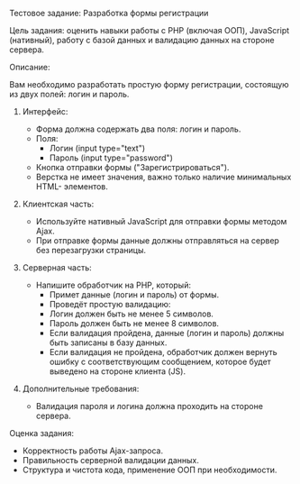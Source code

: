 Тестовое задание: Разработка формы регистрации

Цель задания: оценить навыки работы с PHP (включая ООП), JavaScript (нативный),
работу с базой данных и валидацию данных на стороне сервера.

Описание:

Вам необходимо разработать простую форму регистрации, состоящую из двух полей:
логин и пароль.
1. Интерфейс:
   - Форма должна содержать два поля: логин и пароль.
   - Поля:
     - Логин (input type=&quot;text&quot;)
     - Пароль (input type=&quot;password&quot;)
   - Кнопка отправки формы (&quot;Зарегистрироваться&quot;).
   - Верстка не имеет значения, важно только наличие минимальных HTML-
     элементов.
2. Клиентская часть:
   - Используйте нативный JavaScript для отправки формы методом Ajax.
   - При отправке формы данные должны отправляться на сервер без
   перезагрузки страницы.

3. Серверная часть:
   - Напишите обработчик на PHP, который:
     - Примет данные (логин и пароль) от формы.
     - Проведёт простую валидацию:
     - Логин должен быть не менее 5 символов.
     - Пароль должен быть не менее 8 символов.
     - Если валидация пройдена, данные (логин и пароль) должны быть
     записаны в базу данных.
     - Если валидация не пройдена, обработчик должен вернуть ошибку
     с соответствующим сообщением, которое будет выведено на
     стороне клиента (JS).
4. Дополнительные требования:
   - Валидация пароля и логина должна проходить на стороне сервера.

Оценка задания:
- Корректность работы Ajax-запроса.
- Правильность серверной валидации данных.
- Структура и чистота кода, применение ООП при необходимости.

